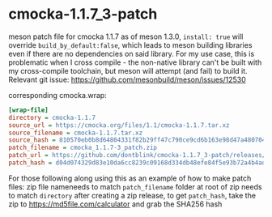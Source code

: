 # cmocka-1.1.7_3-patch
meson patch file for cmocka 1.1.7
as of meson 1.3.0, `install: true` will override `build_by_default:false`, which leads to meson building libraries even if there are no dependencies on said library. For my use case, this is problematic when I cross compile - the non-native library can't be built with my cross-compile toolchain, but meson will attempt (and fail) to build it.
Relevant git issue: https://github.com/mesonbuild/meson/issues/12530


corresponding cmocka.wrap:
```ini
[wrap-file]
directory = cmocka-1.1.7
source_url = https://cmocka.org/files/1.1/cmocka-1.1.7.tar.xz
source_filename = cmocka-1.1.7.tar.xz
source_hash = 810570eb0b8d64804331f82b29ff47c790ce9cd6b163e98d47a4807047ecad82
patch_filename = cmocka_1.1.7-3_patch.zip
patch_url = https://github.com/dontblink/cmocka-1.1.7_3-patch/releases/download/v1.0/cmocka_1.1.7-3_patch.zip
patch_hash = d04d074329d83e10da6cc8239c09168d334db48efe84f5e93b72a4b4ade4c8f7
```

For those following along using this as an example of how to make patch files: 
zip file nameneeds to match `patch_filename`
folder at root of zip needs to match `directory`
after creating a zip release, to get `patch_hash`, take the zip to https://md5file.com/calculator and grab the SHA256 hash 
